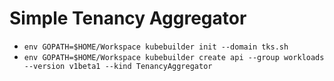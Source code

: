 # Simple Tenancy Aggregator

- `env GOPATH=$HOME/Workspace kubebuilder init --domain tks.sh`
- `env GOPATH=$HOME/Workspace kubebuilder create api --group workloads --version v1beta1 --kind TenancyAggregator`
